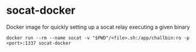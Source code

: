 # socat-docker
Docker image for quickly setting up a socat relay executing a given binary

`docker run --rm --name socat -v "$PWD"/<file>.sh:/app/challbin:ro -p <port>:1337 socat-docker`